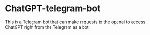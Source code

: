 # ChatGPT-telegram-bot
This is a Telegram bot that can make requests to the openai to access ChatGPT right from the Telegram as a bot
